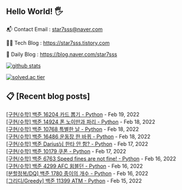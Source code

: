 ## Hello World! 🖐

📬 Contact Email : star7sss@naver.com

👨‍💻 Tech Blog : https://star7sss.tistory.com

🤪 Daily Blog : https://blog.naver.com/star7sss

[![github stats](https://github-readme-stats.vercel.app/api?username=jangThang&show_icons=true&hide_border=False)](https://star7sss.tistory.com)

[![solved.ac tier](http://mazassumnida.wtf/api/v2/generate_badge?boj=star7sss)](https://solved.ac/star7sss)

## 📋 [Recent blog posts]
[[구현/수학] 백준 16204 카드 뽑기 - Python](https://star7sss.tistory.com/182) - Feb 19, 2022<br>
[[구현/수학] 백준 14924 폰 노이만과 파리 - Python](https://star7sss.tistory.com/181) - Feb 18, 2022<br>
[[구현/수학] 백준 10768 특별한 날 - Python](https://star7sss.tistory.com/180) - Feb 18, 2022<br>
[[구현/수학] 백준 16486 운동장 한 바퀴 - Python](https://star7sss.tistory.com/179) - Feb 18, 2022<br>
[[구현/수학] 백준 Darius님 한타 안 함? - Python](https://star7sss.tistory.com/178) - Feb 17, 2022<br>
[[구현/수학] 백준 10179 쿠폰 - Python](https://star7sss.tistory.com/177) - Feb 17, 2022<br>
[[구현/수학] 백준 6763 Speed fines are not fine! - Python](https://star7sss.tistory.com/176) - Feb 16, 2022<br>
[[구현/수학] 백준 4299 AFC 윔블던 - Python](https://star7sss.tistory.com/175) - Feb 16, 2022<br>
[[분할정복/DQ] 백준 1780 종이의 개수 - Python](https://star7sss.tistory.com/174) - Feb 16, 2022<br>
[[그리디/Greedy] 백준 11399 ATM - Python](https://star7sss.tistory.com/173) - Feb 15, 2022<br>
